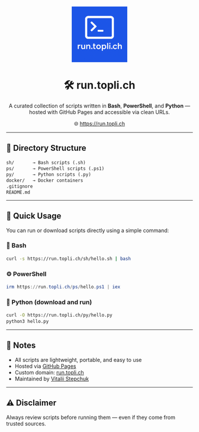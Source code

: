 <p align="center">
  <img src="logo.png" width="150" alt="run.topli.ch Logo" />
</p>

<h1 align="center">🛠 run.topli.ch</h1>

<p align="center">
  A curated collection of scripts written in <strong>Bash</strong>, <strong>PowerShell</strong>, and <strong>Python</strong> — hosted with GitHub Pages and accessible via clean URLs.
</p>

<p align="center">
  🌐 <a href="https://run.topli.ch">https://run.topli.ch</a>
</p>

---

## 📁 Directory Structure

```
sh/       → Bash scripts (.sh)
ps/       → PowerShell scripts (.ps1)
py/       → Python scripts (.py)
docker/   → Docker containers
.gitignore
README.md
```

---

## 🚀 Quick Usage

You can run or download scripts directly using a simple command:

### 🔧 Bash

```bash
curl -s https://run.topli.ch/sh/hello.sh | bash
```

### ⚙️ PowerShell

```powershell
irm https://run.topli.ch/ps/hello.ps1 | iex
```

### 🐍 Python (download and run)

```bash
curl -O https://run.topli.ch/py/hello.py
python3 hello.py
```

---

## 📄 Notes

- All scripts are lightweight, portable, and easy to use
- Hosted via [GitHub Pages](https://pages.github.com)
- Custom domain: [run.topli.ch](https://run.topli.ch)
- Maintained by [Vitalii Stepchuk](https://blog.topli.ch)

---

## ⚠️ Disclaimer

Always review scripts before running them — even if they come from trusted sources.

